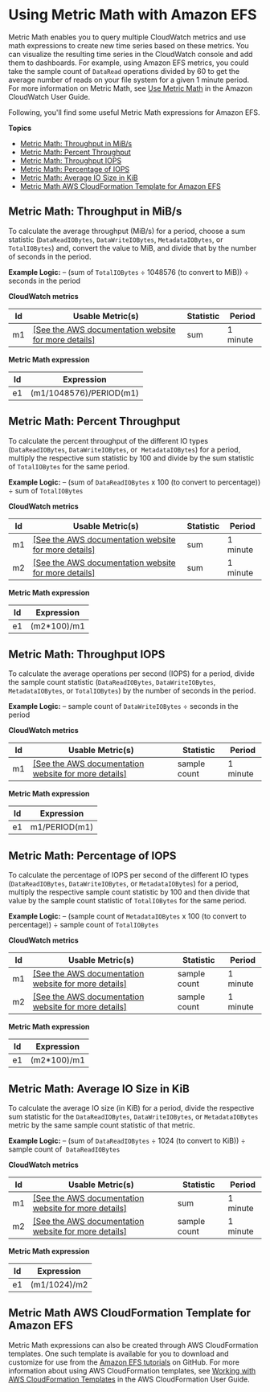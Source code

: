 # Using Metric Math with Amazon EFS<a name="monitoring-metric-math"></a>

Metric Math enables you to query multiple CloudWatch metrics and use math expressions to create new time series based on these metrics\. You can visualize the resulting time series in the CloudWatch console and add them to dashboards\. For example, using Amazon EFS metrics, you could take the sample count of `DataRead` operations divided by 60 to get the average number of reads on your file system for a given 1 minute period\. For more information on Metric Math, see [Use Metric Math](http://docs.aws.amazon.com/AmazonCloudWatch/latest/monitoring/using-metric-math.html) in the Amazon CloudWatch User Guide\.

Following, you'll find some useful Metric Math expressions for Amazon EFS\.

**Topics**
+ [Metric Math: Throughput in MiB/s](#metric-math-throughput-mib)
+ [Metric Math: Percent Throughput](#metric-math-throughput-percent)
+ [Metric Math: Throughput IOPS](#metric-math-throughput-iops)
+ [Metric Math: Percentage of IOPS](#metric-math-iops-percent)
+ [Metric Math: Average IO Size in KiB](#metric-math-average-io)
+ [Metric Math AWS CloudFormation Template for Amazon EFS](#metric-math-cloudformation-template)

## Metric Math: Throughput in MiB/s<a name="metric-math-throughput-mib"></a>

To calculate the average throughput \(MiB/s\) for a period, choose a sum statistic \(`DataReadIOBytes`, `DataWriteIOBytes`, `MetadataIOBytes`, or `TotalIOBytes`\) and, convert the value to MiB, and divide that by the number of seconds in the period\.

**Example Logic:** – \(sum of `TotalIOBytes` ÷ 1048576 \(to convert to MiB\)\) ÷ seconds in the period


**CloudWatch metrics**  

| Id | Usable Metric\(s\) | Statistic | Period | 
| --- | --- | --- | --- | 
| m1 | [\[See the AWS documentation website for more details\]](http://docs.aws.amazon.com/efs/latest/ug/monitoring-metric-math.html)  | sum | 1 minute | 


**Metric Math expression**  

| Id | Expression | 
| --- | --- | 
| e1 | \(m1/1048576\)/PERIOD\(m1\) | 

## Metric Math: Percent Throughput<a name="metric-math-throughput-percent"></a>

To calculate the percent throughput of the different IO types \(`DataReadIOBytes`, `DataWriteIOBytes`, or  `MetadataIOBytes`\) for a period, multiply the respective sum statistic by 100 and divide by the sum statistic of `TotalIOBytes` for the same period\.

**Example Logic:** – \(sum of `DataReadIOBytes` x 100 \(to convert to percentage\)\) ÷ sum of `TotalIOBytes`


**CloudWatch metrics**  

| Id | Usable Metric\(s\) | Statistic | Period | 
| --- | --- | --- | --- | 
| m1 | [\[See the AWS documentation website for more details\]](http://docs.aws.amazon.com/efs/latest/ug/monitoring-metric-math.html)  | sum | 1 minute | 
| m2 | [\[See the AWS documentation website for more details\]](http://docs.aws.amazon.com/efs/latest/ug/monitoring-metric-math.html)  | sum | 1 minute | 


**Metric Math expression**  

| Id | Expression | 
| --- | --- | 
| e1 | \(m2\*100\)/m1 | 

## Metric Math: Throughput IOPS<a name="metric-math-throughput-iops"></a>

To calculate the average operations per second \(IOPS\) for a period, divide the sample count statistic \(`DataReadIOBytes`, `DataWriteIOBytes`, `MetadataIOBytes`, or `TotalIOBytes`\) by the number of seconds in the period\.

**Example Logic:** – sample count of `DataWriteIOBytes` ÷ seconds in the period


**CloudWatch metrics**  

| Id | Usable Metric\(s\) | Statistic | Period | 
| --- | --- | --- | --- | 
| m1 | [\[See the AWS documentation website for more details\]](http://docs.aws.amazon.com/efs/latest/ug/monitoring-metric-math.html)  | sample count | 1 minute | 


**Metric Math expression**  

| Id | Expression | 
| --- | --- | 
| e1 | m1/PERIOD\(m1\) | 

## Metric Math: Percentage of IOPS<a name="metric-math-iops-percent"></a>

To calculate the percentage of IOPS per second of the different IO types \(`DataReadIOBytes`, `DataWriteIOBytes`, or `MetadataIOBytes`\) for a period, multiply the respective sample count statistic by 100 and then divide that value by the sample count statistic of `TotalIOBytes` for the same period\.

**Example Logic:** – \(sample count of `MetadataIOBytes` x 100 \(to convert to percentage\)\) ÷ sample count of `TotalIOBytes`


**CloudWatch metrics**  

| Id | Usable Metric\(s\) | Statistic | Period | 
| --- | --- | --- | --- | 
| m1 | [\[See the AWS documentation website for more details\]](http://docs.aws.amazon.com/efs/latest/ug/monitoring-metric-math.html)  | sample count | 1 minute | 
| m2 | [\[See the AWS documentation website for more details\]](http://docs.aws.amazon.com/efs/latest/ug/monitoring-metric-math.html)  | sample count | 1 minute | 


**Metric Math expression**  

| Id | Expression | 
| --- | --- | 
| e1 | \(m2\*100\)/m1 | 

## Metric Math: Average IO Size in KiB<a name="metric-math-average-io"></a>

To calculate the average IO size \(in KiB\) for a period, divide the respective sum statistic for the `DataReadIOBytes`, `DataWriteIOBytes`, or `MetadataIOBytes` metric by the same sample count statistic of that metric\.

**Example Logic:** – \(sum of `DataReadIOBytes` ÷ 1024 \(to convert to KiB\)\) ÷ sample count of  `DataReadIOBytes`


**CloudWatch metrics**  

| Id | Usable Metric\(s\) | Statistic | Period | 
| --- | --- | --- | --- | 
| m1 | [\[See the AWS documentation website for more details\]](http://docs.aws.amazon.com/efs/latest/ug/monitoring-metric-math.html)  | sum | 1 minute | 
| m2 | [\[See the AWS documentation website for more details\]](http://docs.aws.amazon.com/efs/latest/ug/monitoring-metric-math.html)  | sample count | 1 minute | 


**Metric Math expression**  

| Id | Expression | 
| --- | --- | 
| e1 | \(m1/1024\)/m2 | 

## Metric Math AWS CloudFormation Template for Amazon EFS<a name="metric-math-cloudformation-template"></a>

Metric Math expressions can also be created through AWS CloudFormation templates\. One such template is available for you to download and customize for use from the [Amazon EFS tutorials](https://github.com/aws-samples/amazon-efs-tutorial) on GitHub\. For more information about using AWS CloudFormation templates, see [Working with AWS CloudFormation Templates](http://docs.aws.amazon.com/AWSCloudFormation/latest/UserGuide/template-guide.html) in the AWS CloudFormation User Guide\.
